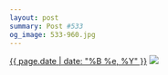 ```yaml
---
layout: post
summary: Post #533
og_image: 533-960.jpg
---
```


<p>
  <time><a href="/533">{{ page.date | date: "%B %e, %Y" }}</a></time>
  <a href="/533"><img src="{{ site.assets_url }}/533-480.jpg" srcset="{{ site.assets_url }}/533-240.jpg 240w, {{ site.assets_url }}/533-480.jpg 480w, {{ site.assets_url }}/533-720.jpg 720w, {{ site.assets_url }}/533-960.jpg 960w" sizes="(min-width: 700px) 50vw, calc(100vw - 2rem)" /></a>
</p>
